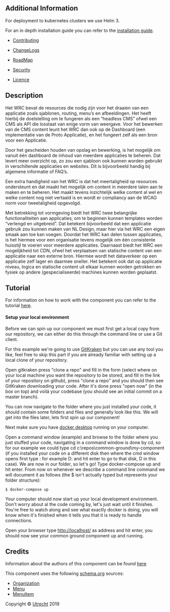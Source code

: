 Additional Information
----

For deployment to kubernetes clusters we use Helm 3.

For an in depth installation guide you can refer to the [installation guide](INSTALLATION.md).

- [Contributing](CONTRIBUTING.md)

- [ChangeLogs](CHANGELOG.md)

- [RoadMap](ROADMAP.md)

- [Security](SECURITY.md)

- [Licence](LICENSE.md)

Description
----
Het WRC bevat de resources die nodig zijn voor het draaien van een applicatie zoals sjablonen, routing, menu’s en afbeeldingen. Het heeft hierbij de doelstelling om te fungeren als een “headless CMS” ofwel een CMS als API die losstaat van enige vorm van weergave. Voor het bewerken van de CMS content leunt het WRC dan ook op de Dashboard (een implementatie van de Proto Applicatie), en het fungeert zelf als een bron voor een Applicatie.

Door het gescheiden houden van opslag en bewerking, is het mogelijk om vanuit één dashboard de inhoud van meerdere applicaties te beheren. Dat levert meer overzicht op, zo zou een sjabloon ook kunnen worden gebruikt in verschillende applicaties en websites. Dit is bijvoorbeeld handig bij algemene informatie of FAQ’s. 

Een extra handigheid van het WRC is dat het meertaligheid op resources ondersteunt en dat maakt het mogelijk om content in meerdere talen aan te maken en te beheren. Het maakt tevens inzichtelijk welke content al wel en welke content nog niet vertaald is en wordt er compliancy aan de WCAG norm voor tweetaligheid opgevolgd.

Met betrekking tot vormgeving biedt het WRC twee belangrijke functionaliteiten aan applicaties, om te beginnen kunnen templates worden “verlengd en uitgebreid”. Dat betekent bijvoorbeeld dat een applicatie gebruik zou kunnen maken van NL Design, maar hier via het WRC een eigen smaak aan toe kan voegen. Doordat het WRC kan delen tussen applicaties, is het hiermee voor een organisatie tevens mogelijk om één consistente huisstijl te voeren voor meerdere applicaties. Daarnaast biedt het WRC een mogelijkheid tot CDN, ofwel het verplaatsen van statische content van een applicatie naar een externe bron. Hiermee wordt het dataverkeer op een applicatie zelf lager en daarmee sneller. Het betekent ook dat op applicatie niveau, logica en statische content uit elkaar kunnen worden getrokken en fysiek op andere (gespecialiseerde) machines kunnen worden geplaatst. 

Tutorial
----

For information on how to work with the component you can refer to the tutorial [here](TUTORIAL.md).

#### Setup your local environment
Before we can spin up our component we must first get a local copy from our repository, we can either do this through the command line or use a Git client. 

For this example we're going to use [GitKraken](https://www.gitkraken.com/) but you can use any tool you like, feel free to skip this part if you are already familiar with setting up a local clone of your repository.

Open gitkraken press "clone a repo" and fill in the form (select where on your local machine you want the repository to be stored, and fill in the link of your repository on github), press "clone a repo" and you should then see GitKraken downloading your code. After it's done press "open now" (in the box on top) and voilá your codebase (you should see an initial commit on a master branch).

You can now navigate to the folder where you just installed your code, it should contain some folders and files and generally look like this. We will get into the files later, lets first spin up our component!

Next make sure you have [docker desktop](https://www.docker.com/products/docker-desktop) running on your computer.

Open a command window (example) and browse to the folder where you just stuffed your code, navigating in a command window is done by cd, so for our example we could type 
cd c:\repos\common-ground\my-component (if you installed your code on a different disk then where the cmd window opens first type <diskname>: for example D: and hit enter to go to that disk, D in this case). We are now in our folder, so let's go! Type docker-compose up and hit enter. From now on whenever we describe a command line command we will document it as follows (the $ isn't actually typed but represents your folder structure):

```CLI
$ docker-compose up
```

Your computer should now start up your local development environment. Don't worry about al the code coming by, let's just wait until it finishes. You're free to watch along and see what exactly docker is doing, you will know when it's finished when it tells you that it is ready to handle connections. 

Open your browser type [<http://localhost/>](https://localhost) as address and hit enter, you should now see your common ground component up and running.


Credits
----

Information about the authors of this component can be found [here](AUTHORS.md)

This component uses the following [schema.org](https://schema.org) sources:
- [Organization](https://schema.org/Organization)
- [Menu](https://schema.org/Menu)
- [MenuItem](https://schema.org/MenuItem)



Copyright © [Utrecht](https://www.utrecht.nl/) 2019
